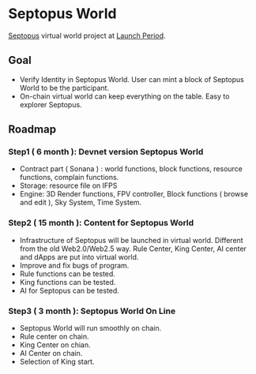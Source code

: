 # Septopus World

[Septopus](https://septopus.xyz) virtual world project at [Launch Period](https://septopus.xyz/declaration#launch-period). 

## Goal

* Verify Identity in Septopus World. User can mint a block of Septopus World to be the participant.
* On-chain virtual world can keep everything on the table. Easy to explorer Septopus.

## Roadmap

### Step1 ( 6 month ): Devnet version Septopus World

* Contract part ( Sonana ) : world functions, block functions, resource functions, complain functions.
* Storage: resource file on IFPS
* Engine: 3D Render functions, FPV controller, Block functions ( browse and edit ), Sky System, Time System.

### Step2 ( 15 month ): Content for Septopus World

* Infrastructure of Septopus will be launched in virtual world. Different from the old Web2.0/Web2.5 way. Rule Center, King Center, AI center and dApps are put into virtual world. 
* Improve and fix bugs of program.
* Rule functions can be tested.
* King functions can be tested. 
* AI for Septopus can be tested.

### Step3 ( 3 month ): Septopus World On Line

* Septopus World will run smoothly on chain.
* Rule center on chain.
* King Center on chian.
* AI Center on chain.
* Selection of King start.